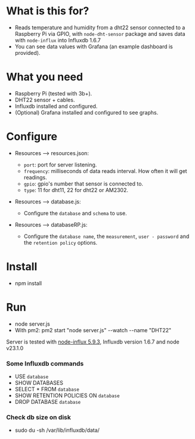 # What is this for?
- Reads temperature and humidity from a dht22 sensor connected to a Raspberry Pi via GPIO, with `node-dht-sensor` package and saves data with `node-influx` into Influxdb 1.6.7
- You can see data values with Grafana (an example dashboard is provided).

# What you need
- Raspberry Pi (tested with 3b+).
- DHT22 sensor + cables.
- Influxdb installed and configured.
- (Optional) Grafana installed and configured to see graphs.

# Configure
- Resources --> resources.json:
  - `port`: port for server listening.
  - `frequency`: milliseconds of data reads interval. How often it will get readings.
  - `gpio`: gpio's number that sensor is connected to.
  - `type`: 11 for dht11, 22 for dht22 or AM2302.
  
- Resources --> database.js:
  - Configure the `database` and `schema` to use.

- Resources --> databaseRP.js:
  - Configure the `database name`, the `measurement`, `user - password` and the `retention policy` options.
  
# Install
- npm install

# Run
- node server.js
- With pm2: pm2 start "node server.js" --watch --name "DHT22"

Server is tested with [node-influx 5.9.3](https://github.com/node-influx/node-influx/), Influxdb version 1.6.7 and node v23.1.0

### Some Influxdb commands
- USE `database`
- SHOW DATABASES
- SELECT * FROM `database`
- SHOW RETENTION POLICIES ON `database`
- DROP DATABASE `database`

### Check db size on disk
- sudo du -sh /var/lib/influxdb/data/<db name>

